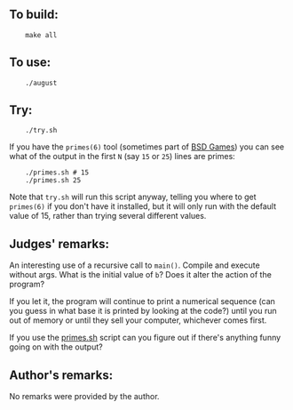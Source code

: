 ## To build:

``` <!---sh-->
    make all
```


## To use:

``` <!---sh-->
    ./august
```


## Try:

``` <!---sh-->
    ./try.sh
```

If you have the `primes(6)` tool (sometimes part of
[BSD Games](https://github.com/vattam/BSDGames)) you can see
what of the output in the first `N` (say `15` or `25`) lines are primes:

``` <!---sh-->
    ./primes.sh # 15
    ./primes.sh 25
```

Note that `try.sh` will run this script anyway, telling you where to get
`primes(6)` if you don't have it installed, but it will only run with the
default value of 15, rather than trying several different values.


## Judges' remarks:

An interesting use of a recursive call to `main()`.  Compile and execute
without args.  What is the initial value of `b`? Does it alter the
action of the program?

If you let it, the program will continue to print a numerical sequence (can you
guess in what base it is printed by looking at the code?) until you run out of
memory or until they sell your computer, whichever comes first.

If you use the [primes.sh](%%REPO_URL%%/1985/august/primes.sh) script can you figure out if there's
anything funny going on with the output?


## Author's remarks:

No remarks were provided by the author.


<!--

    Copyright © 1984-2024 by Landon Curt Noll. All Rights Reserved.

    You are free to share and adapt this file under the terms of this license:

	Creative Commons Attribution-ShareAlike 4.0 International (CC BY-SA 4.0)

    For more information, see:

	https://creativecommons.org/licenses/by-sa/4.0/

-->
